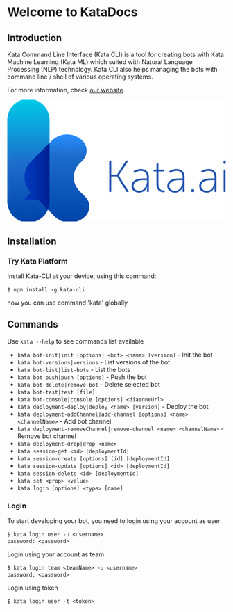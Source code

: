 # Welcome to KataDocs

## Introduction

Kata Command Line Interface (Kata CLI) is a tool for creating bots with
Kata Machine Learning (Kata ML) which suited with Natural Language Processing (NLP) technology.
Kata CLI also helps managing the bots with command line / shell of various operating systems.

For more information, check [our website](http://kata.ai/en).

<a href="http://kata.ai/en"><img class="thumbnailLogo" src="../img/logo.png" alt="Logo" ></a>

## Installation

### Try Kata Platform

Install Kata-CLI at your device, using this command:

```
$ npm install -g kata-cli
```

now you can use command 'kata' globally

## Commands

Use `kata --help` to see commands list available

*   `kata bot-init|init [options] <bot> <name> [version]` - Init the bot
*   `kata bot-versions|versions` - List versions of the bot
*   `kata bot-list|list-bots` - List the bots
*   `kata bot-push|push [options]` - Push the bot
*   `kata bot-delete|remove-bot` - Delete selected bot
*   `kata bot-test|test [file]`
*   `kata bot-console|console [options] <diaenneUrl>`
*   `kata deployment-deploy|deploy <name> [version]` - Deploy the bot
*   `kata deployment-addChannel|add-channel [options] <name> <channelName>` - Add bot channel
*   `kata deployment-removeChannel|remove-channel <name> <channelName>` - Remove bot channel
*   `kata deployment-drop|drop <name>`
*   `kata session-get <id> [deploymentId]`
*   `kata session-create [options] [id] [deploymentId]`
*   `kata session-update [options] <id> [deploymentId]`
*   `kata session-delete <id> [deploymentId]`
*   `kata set <prop> <value>`
*   `kata login [options] <type> [name]`

### Login

To start developing your bot,
you need to login using your account as user

```
$ kata login user -u <username>
password: <password>
```

Login  using your account as team

```
$ kata login team <teamName> -u <username>
password: <password>
```

Login using token

```
$ kata login user -t <token>
```

<!-- 
## Commands

* `mkdocs new [dir-name]` - Create a new project.
* `mkdocs serve` - Start the live-reloading docs server.
* `mkdocs build` - Build the documentation site.
* `mkdocs help` - Print this help message.

## Project layout

    mkdocs.yml    # The configuration file.
    docs/
        index.md  # The documentation homepage.
        ...       # Other markdown pages, images and other files.
 -->